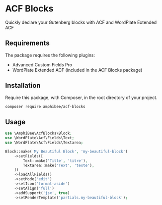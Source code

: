 # ACF Blocks

Quickly declare your Gutenberg blocks with ACF and WordPlate Extended ACF

## Requirements

The package requires the following plugins:

- Advanced Custom Fields Pro
- WordPlate Extended ACF (included in the ACF Blocks package)

## Installation

Require this package, with Composer, in the root directory of your project.

```bash
composer require amphibee/acf-blocks
```

## Usage


```php
use \AmphiBee\AcfBlocks\Block;
use \WordPlate\Acf\Fields\Text;
use \WordPlate\Acf\Fields\Textarea;

Block::make('My Beautiful Block', 'my-beautiful-block')
    ->setFields([
        Text::make('Title', 'titre'),
        Textarea::make('Text', 'texte'),
    ])
    ->loadAllFields()
    ->setMode('edit')
    ->setIcon('format-aside')
    ->setAlign('full')
    ->addSupport('jsx', true)
    ->setRenderTemplate('partials.my-beautiful-block');
```
